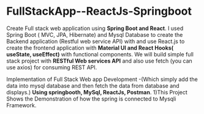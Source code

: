 # FullStackApp--ReactJs-Springboot
Create Full stack web application using **Spring Boot and React**. I used Spring Boot ( MVC, JPA, Hibernate) and Mysql Database to create the Backend application (Restful web service API) with and use React.js to create the frontend application with **Material UI and React Hooks( useState, useEffect)** with functional components. We will build simple full stack project with **RESTful Web services API** and also use fetch (you can use axios) for consuming REST API.

Implementation of Full Stack Web app Development -(Which simply add the data into mysql database and then fetch the data from database and displays.) **Using springbooth, MySql, ReactJs, Postman**.
1)This Project Shows the Demonstration of how the spring is connected to Mysqli Framework.


